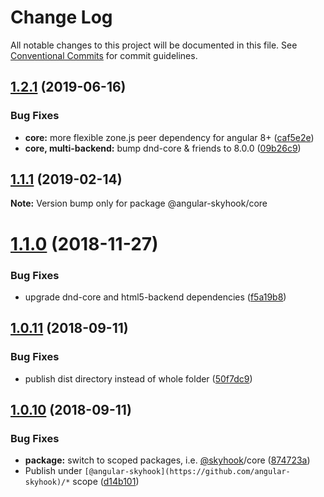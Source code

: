 # Change Log

All notable changes to this project will be documented in this file.
See [Conventional Commits](https://conventionalcommits.org) for commit guidelines.

## [1.2.1](https://github.com/cormacrelf/angular-skyhook/compare/v1.2.0...v1.2.1) (2019-06-16)


### Bug Fixes

* **core:** more flexible zone.js peer dependency for angular 8+ ([caf5e2e](https://github.com/cormacrelf/angular-skyhook/commit/caf5e2e))
* **core, multi-backend:** bump dnd-core & friends to 8.0.0 ([09b26c9](https://github.com/cormacrelf/angular-skyhook/commit/09b26c9))





## [1.1.1](https://github.com/cormacrelf/angular-skyhook/compare/v1.1.0...v1.1.1) (2019-02-14)

**Note:** Version bump only for package @angular-skyhook/core





# [1.1.0](https://github.com/cormacrelf/angular-skyhook/compare/v1.1.0-beta.1...v1.1.0) (2018-11-27)


### Bug Fixes

* upgrade dnd-core and html5-backend dependencies ([f5a19b8](https://github.com/cormacrelf/angular-skyhook/commit/f5a19b8))





<a name="1.0.11"></a>
## [1.0.11](https://github.com/cormacrelf/angular-skyhook/compare/v1.0.10...v1.0.11) (2018-09-11)


### Bug Fixes

* publish dist directory instead of whole folder ([50f7dc9](https://github.com/cormacrelf/angular-skyhook/commit/50f7dc9))





<a name="1.0.10"></a>
## [1.0.10](https://github.com/cormacrelf/angular-skyhook/compare/v1.0.9...v1.0.10) (2018-09-11)


### Bug Fixes

* **package:** switch to scoped packages, i.e. [@skyhook](https://github.com/skyhook)/core ([874723a](https://github.com/cormacrelf/angular-skyhook/commit/874723a))
* Publish under `[@angular-skyhook](https://github.com/angular-skyhook)/*` scope ([d14b101](https://github.com/cormacrelf/angular-skyhook/commit/d14b101))
